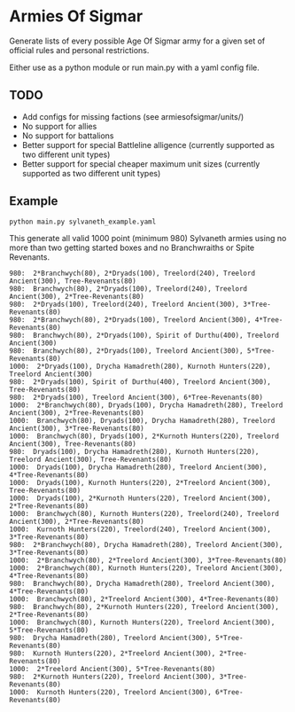 # Armies Of Sigmar

Generate lists of every possible Age Of Sigmar army for a given set of official rules and personal restrictions.

Either use as a python module or run main.py with a yaml config file.

## TODO
* Add configs for missing factions (see armiesofsigmar/units/)
* No support for allies
* No support for battalions
* Better support for special Battleline alligence (currently supported as two different unit types)
* Better support for special cheaper maximum unit sizes (currently supported as two different unit types)


## Example

    python main.py sylvaneth_example.yaml

This generate all valid 1000 point (minimum 980) Sylvaneth armies using no more than two getting started boxes and no Branchwraiths or Spite Revenants.

    980:  2*Branchwych(80), 2*Dryads(100), Treelord(240), Treelord Ancient(300), Tree-Revenants(80)
    980:  Branchwych(80), 2*Dryads(100), Treelord(240), Treelord Ancient(300), 2*Tree-Revenants(80)
    980:  2*Dryads(100), Treelord(240), Treelord Ancient(300), 3*Tree-Revenants(80)
    980:  2*Branchwych(80), 2*Dryads(100), Treelord Ancient(300), 4*Tree-Revenants(80)
    980:  Branchwych(80), 2*Dryads(100), Spirit of Durthu(400), Treelord Ancient(300)
    980:  Branchwych(80), 2*Dryads(100), Treelord Ancient(300), 5*Tree-Revenants(80)
    1000:  2*Dryads(100), Drycha Hamadreth(280), Kurnoth Hunters(220), Treelord Ancient(300)
    980:  2*Dryads(100), Spirit of Durthu(400), Treelord Ancient(300), Tree-Revenants(80)
    980:  2*Dryads(100), Treelord Ancient(300), 6*Tree-Revenants(80)
    1000:  2*Branchwych(80), Dryads(100), Drycha Hamadreth(280), Treelord Ancient(300), 2*Tree-Revenants(80)
    1000:  Branchwych(80), Dryads(100), Drycha Hamadreth(280), Treelord Ancient(300), 3*Tree-Revenants(80)
    1000:  Branchwych(80), Dryads(100), 2*Kurnoth Hunters(220), Treelord Ancient(300), Tree-Revenants(80)
    980:  Dryads(100), Drycha Hamadreth(280), Kurnoth Hunters(220), Treelord Ancient(300), Tree-Revenants(80)
    1000:  Dryads(100), Drycha Hamadreth(280), Treelord Ancient(300), 4*Tree-Revenants(80)
    1000:  Dryads(100), Kurnoth Hunters(220), 2*Treelord Ancient(300), Tree-Revenants(80)
    1000:  Dryads(100), 2*Kurnoth Hunters(220), Treelord Ancient(300), 2*Tree-Revenants(80)
    1000:  Branchwych(80), Kurnoth Hunters(220), Treelord(240), Treelord Ancient(300), 2*Tree-Revenants(80)
    1000:  Kurnoth Hunters(220), Treelord(240), Treelord Ancient(300), 3*Tree-Revenants(80)
    980:  2*Branchwych(80), Drycha Hamadreth(280), Treelord Ancient(300), 3*Tree-Revenants(80)
    1000:  2*Branchwych(80), 2*Treelord Ancient(300), 3*Tree-Revenants(80)
    1000:  2*Branchwych(80), Kurnoth Hunters(220), Treelord Ancient(300), 4*Tree-Revenants(80)
    980:  Branchwych(80), Drycha Hamadreth(280), Treelord Ancient(300), 4*Tree-Revenants(80)
    1000:  Branchwych(80), 2*Treelord Ancient(300), 4*Tree-Revenants(80)
    980:  Branchwych(80), 2*Kurnoth Hunters(220), Treelord Ancient(300), 2*Tree-Revenants(80)
    1000:  Branchwych(80), Kurnoth Hunters(220), Treelord Ancient(300), 5*Tree-Revenants(80)
    980:  Drycha Hamadreth(280), Treelord Ancient(300), 5*Tree-Revenants(80)
    980:  Kurnoth Hunters(220), 2*Treelord Ancient(300), 2*Tree-Revenants(80)
    1000:  2*Treelord Ancient(300), 5*Tree-Revenants(80)
    980:  2*Kurnoth Hunters(220), Treelord Ancient(300), 3*Tree-Revenants(80)
    1000:  Kurnoth Hunters(220), Treelord Ancient(300), 6*Tree-Revenants(80)
